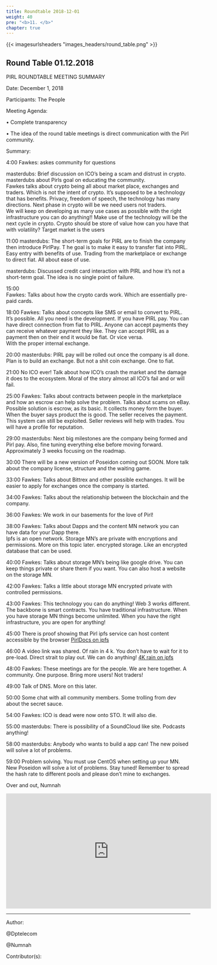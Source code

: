 ```yaml
---
title: Roundtable 2018-12-01
weight: 40
pre: "<b>11. </b>"
chapter: true
---
```


{{< imagesurlsheaders "images_headers/round_table.png"  >}}



## Round Table 01.12.2018

PIRL ROUNDTABLE MEETING SUMMARY


Date: December 1, 2018


Participants: The People


Meeting Agenda:


•	Complete transparency


•	The idea of the round table meetings is direct communication with the Pirl community.


Summary:


4:00
Fawkes: askes community for questions


masterdubs: Brief discussion on ICO’s being a scam and distrust in crypto.
masterdubs about Pirls goal on educating the community.  
Fawkes talks about crypto being all about market place, exchanges and traders.
Which is not the intent of crypto.
It’s supposed to be a technology that has benefits.
Privacy, freedom of speech, the technology has many directions.
Next phase in crypto will be we need users not traders.  
We will keep on developing as many use cases as possible with the right infrastructure you can do anything!!
Make use of the technology will be the next cycle in crypto. Crypto should be store of value how can you have that with volatility?
Target market is the users


11:00
masterdubs:  The short-term goals for PIRL are to finish the company then introduce PirlPay. T
he goal is to make it easy to transfer fiat into PIRL.
Easy entry with benefits of use.
Trading from the marketplace or exchange to direct fiat.
All about ease of use.


masterdubs: Discussed credit card interaction with PIRL and how it’s not a short-term goal.
The idea is no single point of failure.


15:00  
Fawkes: Talks about how the crypto cards work.
Which are essentially pre-paid cards.  


18:00
Fawkes: Talks about concepts like SMS or email to convert to PIRL.
It’s possible.
All you need is the development.
If you have PIRL pay.
You can have direct connection from fiat to PIRL.
Anyone can accept payments they can receive whatever payment they like.
They can accept PIRL as a payment then on their end it would be fiat. Or vice versa.  
With the proper internal exchange.


20:00
masterdubs: PIRL pay will be rolled out once the company is all done.
Plan is to build an exchange. But not a shit coin exchange.
One to fiat.


21:00
No ICO ever!
Talk about how ICO’s crash the market and the damage
it does to the ecosystem.
Moral of the story almost all ICO’s fail and or will fail.


25:00
Fawkes: Talks about contracts between people in the marketplace and how an escrow can help solve the problem.
Talks about scams on eBay. Possible solution is escrow, as its basic.
It collects money form the buyer. When the buyer says product the is good.
The seller receives the payment.  
This system can still be exploited.
Seller reviews will help with trades.
You will have a profile for reputation.


29:00
masterdubs: Next big milestones are the company being formed and Pirl pay.
Also, fine tuning everything else before moving forward.
Approximately 3 weeks focusing on the roadmap.


30:00
There will be a new version of Poseidon coming out SOON.
More talk about the company license, structure and the waiting game.


33:00
Fawkes: Talks about Bittrex and other possible exchanges.
It will be easier to apply for exchanges once the company is started.  


34:00
Fawkes: Talks about the relationship between the blockchain and the company.


36:00
Fawkes: We work in our basements for the love of Pirl!


38:00
Fawkes: Talks about Dapps and the content MN network you can have data for your Dapp there.  
Ipfs is an open network.
Storage MN’s are private with encryptions and permissions.
More on this topic later. encrypted storage.
Like an encrypted database that can be used.


40:00
Fawkes: Talks about storage MN’s being like google drive.
You can keep things private or share them if you want.
You can also host a website on the storage MN.


42:00
Fawkes: Talks a little about storage MN encrypted private with controlled permissions.


43:00
Fawkes: This technology you can do anything! Web 3 works different.
The backbone is smart contracts.
You have traditional infrastructure.
When you have storage MN things become unlimited.
When you have the right infrastructure, you are open for anything!


45:00
There is proof showing that Pirl ipfs service can host content accessible by the browser [PirlDocs on ipfs](https://pirl.live/ipns/QmV4CvzudjRrJpFvm14teALwbkLMMpxASXJbyrwdp3EFJE/en/)


46:00
A video link was shared. Of rain in 4 k.
You don’t have to wait for it to pre-load.
Direct strait to play out. We can do anything! [4K rain on ipfs](http://pirl.live/ipfs/QmcJfpJzx6QvpAY7L593v9QaJUgzTMShn1f3WR8Et5G59d)


48:00
Fawkes: These meetings are for the people.
We are here together.
A community. One purpose. Bring more users! Not traders!


49:00
Talk of DNS. More on this later.


50:00
Some chat with all community members. Some trolling from dev about the secret sauce.


54:00
Fawkes: ICO is dead were now onto STO. It will also die.


55:00
masterdubs: There is possibility of a SoundCloud like site. Podcasts anything!


58:00
masterdubs: Anybody who wants to build a app can! The new poised will solve a lot of problems.


59:00
Problem solving. You must use CentOS when setting up your MN.
New Poseidon will solve a lot of problems.
Stay tuned!
Remember to spread the hash rate to different pools and please don’t mine to exchanges.

Over and out,
Numnah



<iframe width="560" height="315" src="https://share.pirltube.com/content/video/0x96496fc579ce9f234cf7b7e872c0b0d51fa742d47160793176727a34fcccceef" frameborder="0" allow="accelerometer; autoplay; encrypted-media; gyroscope; picture-in-picture" allowfullscreen></iframe>


---
Author:

@Dptelecom


@Numnah


Contributor(s):
